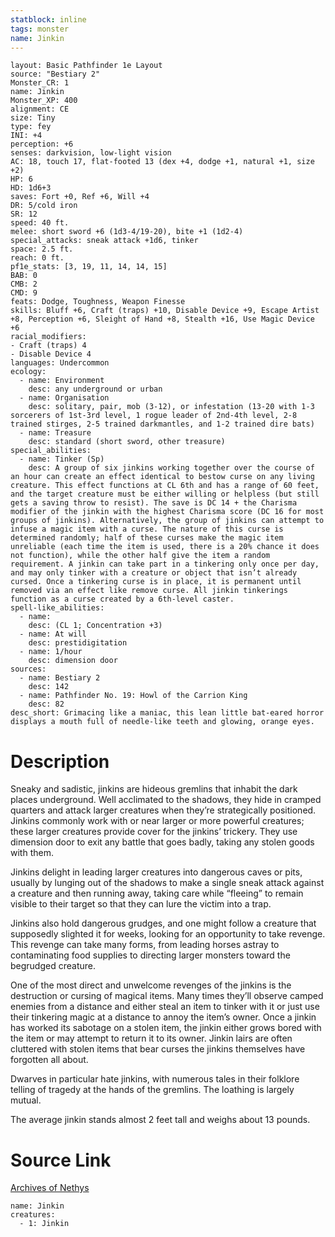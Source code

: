 ```yaml
---
statblock: inline
tags: monster
name: Jinkin
---
```

```statblock
layout: Basic Pathfinder 1e Layout
source: "Bestiary 2"
Monster_CR: 1
name: Jinkin
Monster_XP: 400
alignment: CE
size: Tiny
type: fey
INI: +4
perception: +6
senses: darkvision, low-light vision
AC: 18, touch 17, flat-footed 13 (dex +4, dodge +1, natural +1, size +2)
HP: 6
HD: 1d6+3
saves: Fort +0, Ref +6, Will +4
DR: 5/cold iron
SR: 12
speed: 40 ft.
melee: short sword +6 (1d3-4/19-20), bite +1 (1d2-4)
special_attacks: sneak attack +1d6, tinker
space: 2.5 ft.
reach: 0 ft.
pf1e_stats: [3, 19, 11, 14, 14, 15]
BAB: 0
CMB: 2
CMD: 9
feats: Dodge, Toughness, Weapon Finesse
skills: Bluff +6, Craft (traps) +10, Disable Device +9, Escape Artist +8, Perception +6, Sleight of Hand +8, Stealth +16, Use Magic Device +6
racial_modifiers:
- Craft (traps) 4
- Disable Device 4
languages: Undercommon
ecology:
  - name: Environment
    desc: any underground or urban
  - name: Organisation
    desc: solitary, pair, mob (3-12), or infestation (13-20 with 1-3 sorcerers of 1st-3rd level, 1 rogue leader of 2nd-4th level, 2-8 trained stirges, 2-5 trained darkmantles, and 1-2 trained dire bats)
  - name: Treasure
    desc: standard (short sword, other treasure)
special_abilities:
  - name: Tinker (Sp)
    desc: A group of six jinkins working together over the course of an hour can create an effect identical to bestow curse on any living creature. This effect functions at CL 6th and has a range of 60 feet, and the target creature must be either willing or helpless (but still gets a saving throw to resist). The save is DC 14 + the Charisma modifier of the jinkin with the highest Charisma score (DC 16 for most groups of jinkins). Alternatively, the group of jinkins can attempt to infuse a magic item with a curse. The nature of this curse is determined randomly; half of these curses make the magic item unreliable (each time the item is used, there is a 20% chance it does not function), while the other half give the item a random requirement. A jinkin can take part in a tinkering only once per day, and may only tinker with a creature or object that isn’t already cursed. Once a tinkering curse is in place, it is permanent until removed via an effect like remove curse. All jinkin tinkerings function as a curse created by a 6th-level caster.
spell-like_abilities:
  - name:
    desc: (CL 1; Concentration +3)
  - name: At will
    desc: prestidigitation
  - name: 1/hour
    desc: dimension door
sources:
  - name: Bestiary 2
    desc: 142
  - name: Pathfinder No. 19: Howl of the Carrion King
    desc: 82
desc_short: Grimacing like a maniac, this lean little bat-eared horror displays a mouth full of needle-like teeth and glowing, orange eyes.
```
# Description
Sneaky and sadistic, jinkins are hideous gremlins that inhabit the dark places underground. Well acclimated to the shadows, they hide in cramped quarters and attack larger creatures when they’re strategically positioned. Jinkins commonly work with or near larger or more powerful creatures; these larger creatures provide cover for the jinkins’ trickery. They use dimension door to exit any battle that goes badly, taking any stolen goods with them.

Jinkins delight in leading larger creatures into dangerous caves or pits, usually by lunging out of the shadows to make a single sneak attack against a creature and then running away, taking care while “fleeing” to remain visible to their target so that they can lure the victim into a trap.

Jinkins also hold dangerous grudges, and one might follow a creature that supposedly slighted it for weeks, looking for an opportunity to take revenge. This revenge can take many forms, from leading horses astray to contaminating food supplies to directing larger monsters toward the begrudged creature.

One of the most direct and unwelcome revenges of the jinkins is the destruction or cursing of magical items. Many times they’ll observe camped enemies from a distance and either steal an item to tinker with it or just use their tinkering magic at a distance to annoy the item’s owner. Once a jinkin has worked its sabotage on a stolen item, the jinkin either grows bored with the item or may attempt to return it to its owner. Jinkin lairs are often cluttered with stolen items that bear curses the jinkins themselves have forgotten all about.

Dwarves in particular hate jinkins, with numerous tales in their folklore telling of tragedy at the hands of the gremlins. The loathing is largely mutual.

The average jinkin stands almost 2 feet tall and weighs about 13 pounds.
# Source Link
[Archives of Nethys](https://aonprd.com/MonsterDisplay.aspx?ItemName=Jinkin)
```encounter-table
name: Jinkin
creatures:
  - 1: Jinkin
```
